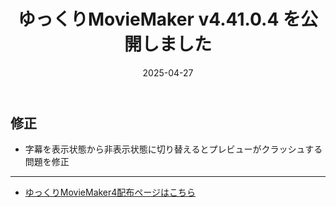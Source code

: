 ﻿---
title: ゆっくりMovieMaker v4.41.0.4 を公開しました
date: 2025-04-27
tags: [YMM4,お知らせ]
---
## 修正
- 字幕を表示状態から非表示状態に切り替えるとプレビューがクラッシュする問題を修正

---

- [ゆっくりMovieMaker4配布ページはこちら](../index.md)